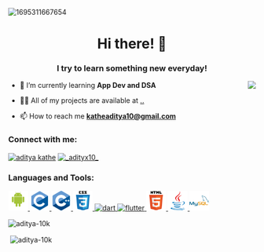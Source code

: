 
![1695311667654](https://github.com/user-attachments/assets/851be999-0bab-4b1a-92df-ddcf1df6e434)


<h1 align="center">Hi there! 👋</h1>
<h3 align="center">I try to learn something new everyday!</h3>
<img align="right" src="![Animation - 1727374271563](https://github.com/user-attachments/assets/e4020351-ed50-42c7-a01a-70e89d18dae3)"/>


- 🌱 I’m currently learning **App Dev and DSA**

- 👨‍💻 All of my projects are available at [..](..)

- 📫 How to reach me **katheaditya10@gmail.com**


<h3 align="left">Connect with me:</h3>
<p align="left">
<a href="https://linkedin.com/in/aditya kathe" target="blank"><img align="center" src="https://raw.githubusercontent.com/rahuldkjain/github-profile-readme-generator/master/src/images/icons/Social/linked-in-alt.svg" alt="aditya kathe" height="30" width="40" /></a>
<a href="https://instagram.com/_adityx10_" target="blank"><img align="center" src="https://raw.githubusercontent.com/rahuldkjain/github-profile-readme-generator/master/src/images/icons/Social/instagram.svg" alt="_adityx10_" height="30" width="40" /></a>
</p>

<h3 align="left">Languages and Tools:</h3>
<p align="left"> <a href="https://developer.android.com" target="_blank" rel="noreferrer"> <img src="https://raw.githubusercontent.com/devicons/devicon/master/icons/android/android-original-wordmark.svg" alt="android" width="40" height="40"/> </a> <a href="https://www.cprogramming.com/" target="_blank" rel="noreferrer"> <img src="https://raw.githubusercontent.com/devicons/devicon/master/icons/c/c-original.svg" alt="c" width="40" height="40"/> </a> <a href="https://www.w3schools.com/cpp/" target="_blank" rel="noreferrer"> <img src="https://raw.githubusercontent.com/devicons/devicon/master/icons/cplusplus/cplusplus-original.svg" alt="cplusplus" width="40" height="40"/> </a> <a href="https://www.w3schools.com/css/" target="_blank" rel="noreferrer"> <img src="https://raw.githubusercontent.com/devicons/devicon/master/icons/css3/css3-original-wordmark.svg" alt="css3" width="40" height="40"/> </a> <a href="https://dart.dev" target="_blank" rel="noreferrer"> <img src="https://www.vectorlogo.zone/logos/dartlang/dartlang-icon.svg" alt="dart" width="40" height="40"/> </a> <a href="https://flutter.dev" target="_blank" rel="noreferrer"> <img src="https://www.vectorlogo.zone/logos/flutterio/flutterio-icon.svg" alt="flutter" width="40" height="40"/> </a> <a href="https://www.w3.org/html/" target="_blank" rel="noreferrer"> <img src="https://raw.githubusercontent.com/devicons/devicon/master/icons/html5/html5-original-wordmark.svg" alt="html5" width="40" height="40"/> </a> <a href="https://www.java.com" target="_blank" rel="noreferrer"> <img src="https://raw.githubusercontent.com/devicons/devicon/master/icons/java/java-original.svg" alt="java" width="40" height="40"/> </a> <a href="https://www.mysql.com/" target="_blank" rel="noreferrer"> <img src="https://raw.githubusercontent.com/devicons/devicon/master/icons/mysql/mysql-original-wordmark.svg" alt="mysql" width="40" height="40"/> </a> </p>

<p><img align="center" src="https://github-readme-streak-stats.herokuapp.com/?user=aditya-10k&" alt="aditya-10k" /></p>

<p>&nbsp;<img align="center" src="https://github-readme-stats.vercel.app/api?username=aditya-10k&show_icons=true&locale=en" alt="aditya-10k" /></p>
